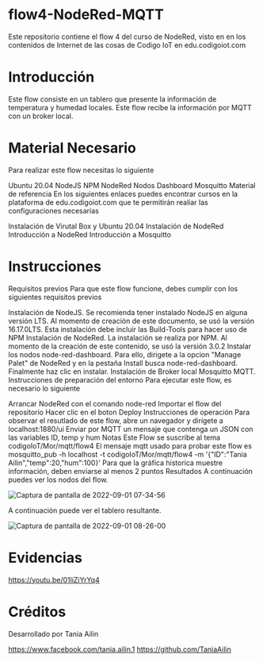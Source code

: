# flow4-NodeRed-MQTT
Este repositorio contiene el flow 4 del curso de NodeRed, visto en en los contenidos de Internet de las cosas de Codigo IoT en edu.codigoiot.com
# Introducción
Este flow consiste en un tablero que presente la información de temperatura y humedad locales. Este flow recibe la información por MQTT con un broker local.

# Material Necesario
Para realizar este flow necesitas lo siguiente

Ubuntu 20.04
NodeJS
NPM
NodeRed
Nodos Dashboard
Mosquitto
Material de referencia
En los siguientes enlaces puedes encontrar cursos en la plataforma de edu.codigoiot.com que te permitirán realiar las configuraciones necesarias

Instalación de Virutal Box y Ubuntu 20.04
Instalación de NodeRed
Introducción a NodeRed
Introducción a Mosquitto
# Instrucciones
  Requisitos previos
Para que este flow funcione, debes cumplir con los siguientes requisitos previos

Instalación de NodeJS. Se recomienda tener instalado NodeJS en alguna versión LTS. Al momento de creación de este documento, se usó la versión 16.17.0LTS. Esta instalación debe incluir las Build-Tools para hacer uso de NPM
Instalación de NodeRed. La instalación se realiza por NPM. Al momento de la creación de este contenido, se usó la versión 3.0.2
Instalar los nodos node-red-dashboard. Para ello, dirigete a la opcion "Manage Palet" de NodeRed y en la pestaña Install busca node-red-dashboard. Finalmente haz clic en instalar.
Instalación de Broker local Mosquitto MQTT.
  Instrucciones de preparación del entorno
Para ejecutar este flow, es necesario lo siguiente

Arrancar NodeRed con el comando node-red
Importar el flow del repositorio
Hacer clic en el boton Deploy
Instrucciones de operación
Para observar el resutlado de este flow, abre un navegador y dirígete a localhost:1880/ui
Enviar por MQTT un mensaje que contenga un JSON con las variables ID, temp y hum
  Notas
Este Flow se suscribe al tema codigoIoT/Mor/mqtt/flow4
El mensaje mqtt usado para probar este flow es mosquitto_pub -h localhost -t codigoIoT/Mor/mqtt/flow4 -m '{"ID":"Tania Ailin","temp":20,"hum":100}'
Para que la gráfica historica muestre información, deben enviarse al menos 2 puntos
Resultados
A continuación puedes ver los nodos del flow. 

![Captura de pantalla de 2022-09-01 07-34-56](https://user-images.githubusercontent.com/111372187/187925539-d091175c-4980-4318-84c8-052f7ab88693.png)

A continuación puede ver el tablero resultante.

![Captura de pantalla de 2022-09-01 08-26-00](https://user-images.githubusercontent.com/111372187/187925634-5b1ed61f-5a51-478d-a6d3-4261b9868ad3.png)


# Evidencias
https://youtu.be/01liZiYrYq4
# Créditos
Desarrollado por Tania Ailin

https://www.facebook.com/tania.ailin.1
https://github.com/TaniaAilin
